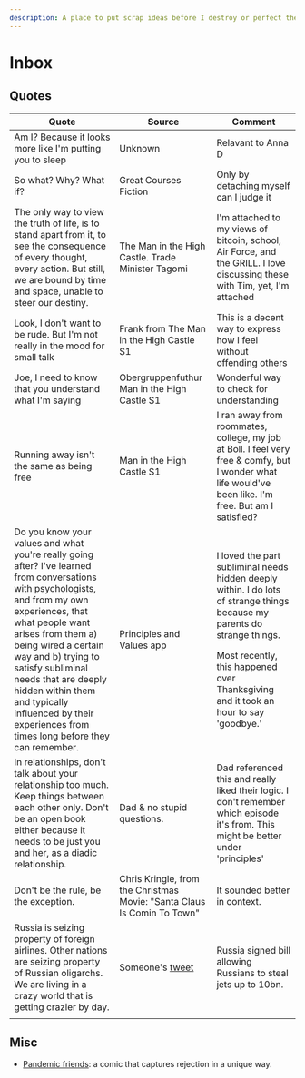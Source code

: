 ```yaml
---
description: A place to put scrap ideas before I destroy or perfect them.
---
```


# Inbox

## Quotes

| Quote                                                                                                                                                                                                                                                                                                                                                                                 | Source                                                                                                                              | Comment                                                                                                                                                                                                                     |
| ------------------------------------------------------------------------------------------------------------------------------------------------------------------------------------------------------------------------------------------------------------------------------------------------------------------------------------------------------------------------------------- | ----------------------------------------------------------------------------------------------------------------------------------- | --------------------------------------------------------------------------------------------------------------------------------------------------------------------------------------------------------------------------- |
| Am I? Because it looks more like I'm putting you to sleep                                                                                                                                                                                                                                                                                                                             | Unknown                                                                                                                             | Relavant to Anna D                                                                                                                                                                                                          |
| So what? Why? What if?                                                                                                                                                                                                                                                                                                                                                                | Great Courses Fiction                                                                                                               | Only by detaching myself can I judge it                                                                                                                                                                                     |
| The only way to view the truth of life, is to stand apart from it, to see the consequence of every thought, every action. But still, we are bound by time and space, unable to steer our destiny.                                                                                                                                                                                     | The Man in the High Castle. Trade Minister Tagomi                                                                                   | I'm attached to my views of bitcoin, school, Air Force, and the GRILL. I love discussing these with Tim, yet, I'm attached                                                                                                  |
| Look, I don't want to be rude. But I'm not really in the mood for small talk                                                                                                                                                                                                                                                                                                          | Frank from The Man in the High Castle S1                                                                                            | This is a decent way to express how I feel without offending others                                                                                                                                                         |
| Joe, I need to know that you understand what I'm saying                                                                                                                                                                                                                                                                                                                               | Obergruppenfuthur Man in the High Castle S1                                                                                         | Wonderful way to check for understanding                                                                                                                                                                                    |
| Running away isn't the same as being free                                                                                                                                                                                                                                                                                                                                             | Man in the High Castle S1                                                                                                           | I ran away from roommates, college, my job at Boll. I feel very free & comfy, but I wonder what life would've been like. I'm free. But am I satisfied?                                                                      |
| Do you know your values and what you're really going after? I've learned from conversations with psychologists, and from my own experiences, that what people want arises from them a) being wired a certain way and b) trying to satisfy subliminal needs that are deeply hidden within them and typically influenced by their experiences from times long before they can remember. | Principles and Values app                                                                                                           | <p>I loved the part subliminal needs hidden deeply within. I do lots of strange things because my parents do strange things.</p><p>Most recently, this happened over Thanksgiving and it took an hour to say 'goodbye.'</p> |
| In relationships, don't talk about your relationship too much. Keep things between each other only. Don't be an open book either because it needs to be just you and her, as a diadic relationship.                                                                                                                                                                                   | Dad & no stupid questions.                                                                                                          | Dad referenced this and really liked their logic. I don't remember which episode it's from. This might be better under 'principles'                                                                                         |
| Don't be the rule, be the exception.                                                                                                                                                                                                                                                                                                                                                  | Chris Kringle, from the Christmas Movie: "Santa Claus Is Comin To Town"                                                             | It sounded better in context.                                                                                                                                                                                               |
| Russia is seizing property of foreign airlines. Other nations are seizing property of Russian oligarchs. We are living in a crazy world that is getting crazier by day.                                                                                                                                                                                                               | Someone's [tweet](https://www.reddit.com/r/stocks/comments/teip65/putin\_signs\_law\_allowing\_russian\_air\_carriers\_to/i0qc6jl/) | Russia signed bill allowing Russians to steal jets up to 10bn.                                                                                                                                                              |
|                                                                                                                                                                                                                                                                                                                                                                                       |                                                                                                                                     |                                                                                                                                                                                                                             |

## Misc

* [Pandemic friends](https://www.reddit.com/gallery/slt0d7): a comic that captures rejection in a unique way.
